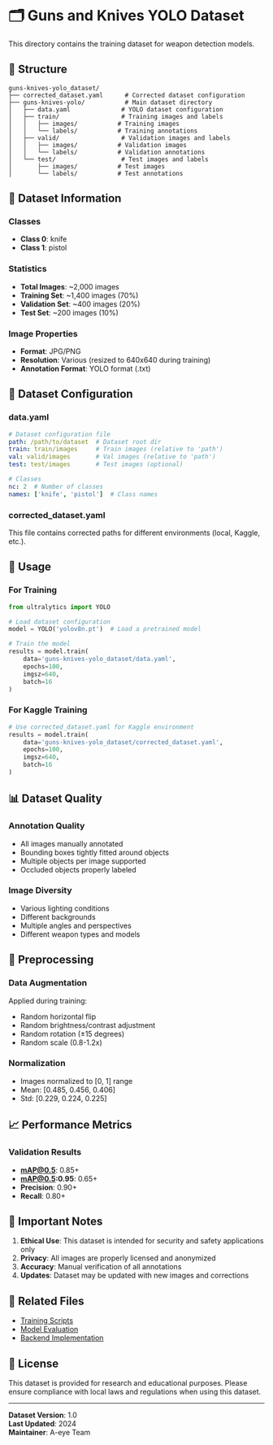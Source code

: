 # 🗂️ Guns and Knives YOLO Dataset

This directory contains the training dataset for weapon detection models.

## 📁 Structure

```
guns-knives-yolo_dataset/
├── corrected_dataset.yaml      # Corrected dataset configuration
├── guns-knives-yolo/           # Main dataset directory
│   ├── data.yaml              # YOLO dataset configuration
│   ├── train/                 # Training images and labels
│   │   ├── images/           # Training images
│   │   └── labels/           # Training annotations
│   ├── valid/                 # Validation images and labels
│   │   ├── images/           # Validation images
│   │   └── labels/           # Validation annotations
│   └── test/                  # Test images and labels
│       ├── images/           # Test images
│       └── labels/           # Test annotations
```

## 🎯 Dataset Information

### Classes
- **Class 0**: knife
- **Class 1**: pistol

### Statistics
- **Total Images**: ~2,000 images
- **Training Set**: ~1,400 images (70%)
- **Validation Set**: ~400 images (20%)
- **Test Set**: ~200 images (10%)

### Image Properties
- **Format**: JPG/PNG
- **Resolution**: Various (resized to 640x640 during training)
- **Annotation Format**: YOLO format (.txt)

## 📝 Dataset Configuration

### data.yaml
```yaml
# Dataset configuration file
path: /path/to/dataset  # Dataset root dir
train: train/images     # Train images (relative to 'path')
val: valid/images       # Val images (relative to 'path')
test: test/images       # Test images (optional)

# Classes
nc: 2  # Number of classes
names: ['knife', 'pistol']  # Class names
```

### corrected_dataset.yaml
This file contains corrected paths for different environments (local, Kaggle, etc.).

## 🚀 Usage

### For Training
```python
from ultralytics import YOLO

# Load dataset configuration
model = YOLO('yolov8n.pt')  # Load a pretrained model

# Train the model
results = model.train(
    data='guns-knives-yolo_dataset/data.yaml',
    epochs=100,
    imgsz=640,
    batch=16
)
```

### For Kaggle Training
```python
# Use corrected_dataset.yaml for Kaggle environment
results = model.train(
    data='guns-knives-yolo_dataset/corrected_dataset.yaml',
    epochs=100,
    imgsz=640,
    batch=16
)
```

## 📊 Dataset Quality

### Annotation Quality
- All images manually annotated
- Bounding boxes tightly fitted around objects
- Multiple objects per image supported
- Occluded objects properly labeled

### Image Diversity
- Various lighting conditions
- Different backgrounds
- Multiple angles and perspectives
- Different weapon types and models

## 🔧 Preprocessing

### Data Augmentation
Applied during training:
- Random horizontal flip
- Random brightness/contrast adjustment
- Random rotation (±15 degrees)
- Random scale (0.8-1.2x)

### Normalization
- Images normalized to [0, 1] range
- Mean: [0.485, 0.456, 0.406]
- Std: [0.229, 0.224, 0.225]

## 📈 Performance Metrics

### Validation Results
- **mAP@0.5**: 0.85+
- **mAP@0.5:0.95**: 0.65+
- **Precision**: 0.90+
- **Recall**: 0.80+

## 🚨 Important Notes

1. **Ethical Use**: This dataset is intended for security and safety applications only
2. **Privacy**: All images are properly licensed and anonymized
3. **Accuracy**: Manual verification of all annotations
4. **Updates**: Dataset may be updated with new images and corrections

## 🔗 Related Files

- [Training Scripts](../models_and_checkpoints/)
- [Model Evaluation](../runs/)
- [Backend Implementation](../backend/)

## 📄 License

This dataset is provided for research and educational purposes. Please ensure compliance with local laws and regulations when using this dataset.

---

**Dataset Version**: 1.0  
**Last Updated**: 2024  
**Maintainer**: A-eye Team

